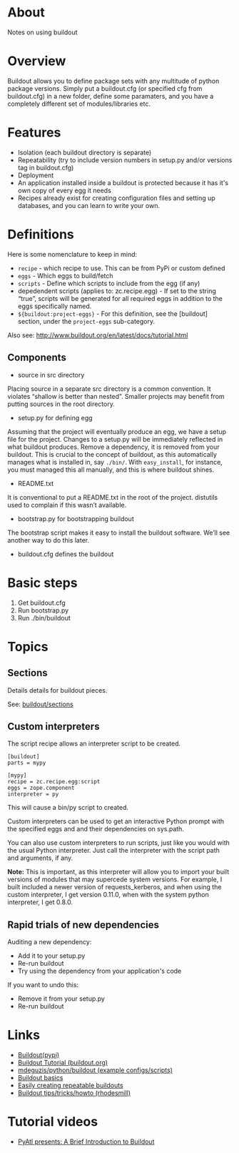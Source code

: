 # About

Notes on using buildout

# Overview

Buildout allows you to define package sets with any multitude of python package versions. Simply put a buildout.cfg (or specified cfg from buildout.cfg) in a new folder, define some paramaters, and you have a completely different set of modules/libraries etc. 

# Features

* Isolation (each buildout directory is separate)
* Repeatability (try to include version numbers in setup.py and/or versions tag in buildout.cfg)
* Deployment
 * An application installed inside a buildout is protected because it has it's own copy of every egg it needs
 * Recipes already exist for creating configuration files and setting up databases, and you can learn to write your own.

# Definitions
Here is some nomenclature to keep in mind:

* `recipe` - which recipe to use. This can be from PyPi or custom defined
* `eggs` - Which eggs to build/fetch
* `scripts` - Define which scripts to include from the egg (if any)
* depedendent scripts (applies to: zc.recipe.egg) - If set to the string “true”, scripts will be generated for all required eggs in addition to the eggs specifically named.
* `${buildout:project-eggs}` - For this definition, see the [buildout] section, under the `project-eggs` sub-category.

Also see: http://www.buildout.org/en/latest/docs/tutorial.html

## Components

* source in src directory

Placing source in a separate src directory is a common convention. It violates “shallow is better than nested”. Smaller projects may benefit from putting sources in the root directory.

* setup.py for defining egg

Assuming that the project will eventually produce an egg, we have a setup file for the project. Changes to a setup.py will be immediately reflected in what buildout produces. Remove a dependency, it is removed from your buildout. This is crucial to the concept of buildout, as this automatically manages what is installed in, say `./bin/`. With `easy_install`, for instance, you must managed this all manually, and this is where buildout shines.

* README.txt

It is conventional to put a README.txt in the root of the project. distutils used to complain if this wasn’t available.

* bootstrap.py for bootstrapping buildout

The bootstrap script makes it easy to install the buildout software. We’ll see another way to do this later.

* buildout.cfg defines the buildout

# Basic steps

1. Get buildout.cfg
2. Run bootstrap.py
3. Run ./bin/buildout

# Topics

## Sections

Details details for buildout pieces.

See: [buildout/sections](https://github.com/mdeguzis/documents/tree/master/programming/python/how-to/buildout)

## Custom interpreters

The script recipe allows an interpreter script to be created.

```
[buildout]
parts = mypy

[mypy]
recipe = zc.recipe.egg:script
eggs = zope.component
interpreter = py
```

This will cause a bin/py script to created.

Custom interpreters can be used to get an interactive Python prompt with the specified eggs and and their dependencies on sys.path.

You can also use custom interpreters to run scripts, just like you would with the usual Python interpreter. Just call the interpreter with the script path and arguments, if any. 

**Note:** This is important, as this interpreter will allow you to import your built versions of modules that may supercede system versions. For example, I built included a newer version of requests_kerberos, and when using the custom interpreter, I get version 0.11.0, when with the system python interpreter, I get 0.8.0.

## Rapid trials of new dependencies

Auditing a new dependency:

* Add it to your setup.py
* Re-run buildout
* Try using the dependency from your application's code

If you want to undo this:

* Remove it from your setup.py
* Re-run buildout

# Links

* [Buildout(pypi)](https://pypi.python.org/pypi/zc.buildout/2.8.0)
* [Buildout Tutorial (buildout.org)](http://www.buildout.org/en/latest/docs/tutorial.html)
* [mdeguzis/python/buildout (example configs/scripts)](https://github.com/mdeguzis/python/tree/python2/buildout)
* [Buildout basics](https://www.isotoma.com/blog/2011/08/16/buildout-basics-part-1/)
* [Easily creating repeatable buildouts](http://www.uwosh.edu/ploneprojects/docs/how-tos/how-to-use-buildout-to-pin-product-versions)
* [Buildout tips/tricks/howto (rhodesmill)](http://rhodesmill.org/brandon/buildout)

# Tutorial videos

* [PyAtl presents: A Brief Introduction to Buildout](https://www.youtube.com/watch?v=HXvzzK9m2IA)
